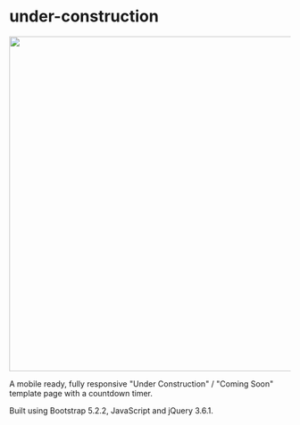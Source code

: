 # under-construction

<img src="https://i.imgur.com/YmchRpA.jpg" width="600">

A mobile ready, fully responsive "Under Construction" / "Coming Soon" template page with a countdown timer.

Built using Bootstrap 5.2.2, JavaScript and jQuery 3.6.1.
